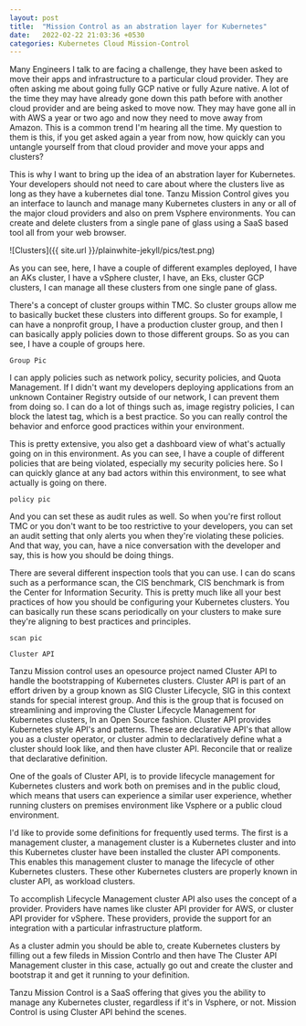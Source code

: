 ```yaml
---
layout: post
title:  "Mission Control as an abstration layer for Kubernetes"
date:   2022-02-22 21:03:36 +0530
categories: Kubernetes Cloud Mission-Control
---
```

Many Engineers I talk to are facing a challenge, they have been asked to move their apps and infrastructure to a particular cloud provider. They are often asking me about going fully GCP native or fully Azure native. A lot of the time they may have already gone down this path before with another cloud provider and are being asked to move now. They may have gone all in with AWS a year or two ago and now they need to move away from Amazon. This is a common trend I'm hearing all the time.
My question to them is this, if you get asked again a year from now, how quickly can you untangle yourself from that cloud provider and move your apps and clusters?

This is why I want to bring up the idea of an abstration layer for Kubernetes. Your developers should not need to care about where the clusters live as long as they have a kubernetes dial tone. Tanzu Mission Control gives you an interface to launch and manage many Kubernetes clusters in any or all of the major cloud providers and also on prem Vsphere environments. You can create and delete clusters from a single pane of glass using a SaaS based tool all from your web browser.

![Clusters]({{ site.url }}/plainwhite-jekyll/pics/test.png)




As you can see, here, I have a couple of different examples deployed, I have an AKs cluster, I have a vSphere cluster, I have, an Eks, cluster GCP clusters, I can manage all these clusters from one single pane of glass.


There's a concept of cluster groups within TMC. So cluster groups allow me to basically bucket these clusters into different groups. So for example, I can have a nonprofit group, I have a production cluster group, and then I can basically apply policies down to those different groups. So as you can see, I have a couple of groups here.

```
Group Pic
```

I can apply policies such as network policy, security policies, and Quota Management. If I didn't want my developers deploying applications from an unknown Container Registry outside of our network, I can prevent them from doing so. I can do a lot of things such as, image registry policies, I can block the latest tag, which is a best practice. So you can really control the behavior and enforce good practices within your environment.

This is pretty extensive, you also get a dashboard view of what's actually going on in this environment. As you can see, I have a couple of different policies that are being violated, especially my security policies here. So I can quickly glance at any bad actors within this environment, to see what actually is going on there.

```
policy pic
```



And you can set these as audit rules as well. So when you're first rollout TMC or you don't want to be too restrictive to your developers, you can set an audit setting that only alerts you when they're violating these policies. And that way, you can, have a nice conversation with the developer and say, this is how you should be doing things.


There are several different inspection tools that you can use. I can do scans such as a performance scan, the CIS benchmark, CIS benchmark is from the Center for Information Security. This is pretty much like all your best practices of how you should be configuring your Kubernetes clusters. You can basically run these scans periodically on your clusters to make sure they're aligning to best practices and principles.

```
scan pic
```



```
Cluster API
```

Tanzu Mission control uses an opesource project named Cluster API to handle the bootstrapping of Kubernetes clusters. Cluster API is part of an effort driven by a group known as SIG Cluster Lifecycle, SIG in this context stands for special interest group. And this is the group that is focused on streamlining and improving the Cluster Lifecycle Management for Kubernetes clusters, In an Open Source fashion. Cluster API provides Kubernetes style API's and patterns. These are declarative API's that allow you as a cluster operator, or cluster admin to declaratively define what a cluster should look like, and then have cluster API. Reconcile that or realize that declarative definition.

One of the goals of Cluster API, is to provide lifecycle management for Kubernetes clusters and work both on premises and in the public cloud, which means that users can experience a similar user experience, whether running clusters on premises environment like Vsphere or a public cloud environment.

I'd like to provide some definitions for frequently used terms. The first is a management cluster, a management cluster is a Kubernetes cluster and into this Kubernetes cluster have been installed the cluster API components. This enables this management cluster to manage the lifecycle of other Kubernetes clusters. These other Kubernetes clusters are properly known in cluster API, as workload clusters. 

To accomplish Lifecycle Management cluster API also uses the concept of a provider. Providers have names like cluster API provider for AWS, or cluster API provider for vSphere. These providers, provide the support for an integration with a particular infrastructure platform.

As a cluster admin you should be able to, create Kubernetes clusters by filling out a few fileds in Mission Contrlo and then have The Cluster API Management cluster in this case, actually go out and create the cluster and bootstrap it and get it running to your definition.

Tanzu Mission Control is a SaaS offering that gives you the ability to manage any Kubernetes cluster, regardless if it's in Vsphere, or not.  Mission Control is using Cluster API behind the scenes.






